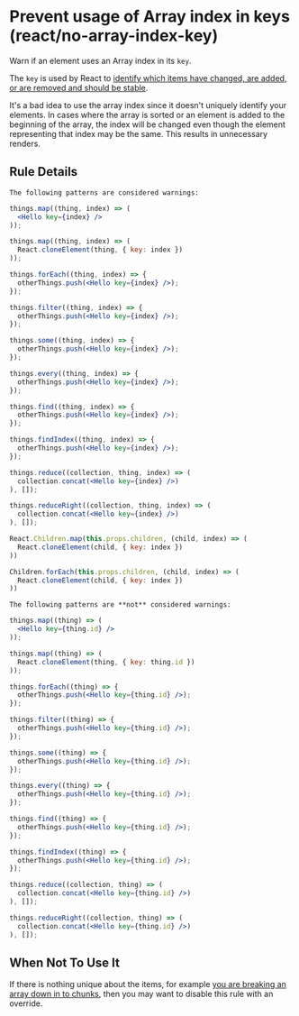 # Prevent usage of Array index in keys (react/no-array-index-key)

Warn if an element uses an Array index in its `key`.

The `key` is used by React to [identify which items have changed, are added, or are removed and should be stable](https://facebook.github.io/react/docs/lists-and-keys.html#keys).

It's a bad idea to use the array index since it doesn't uniquely identify your elements. In cases where the array is sorted or an element is added to the beginning of the array, the index will be changed even though the element representing that index may be the same. This results in unnecessary renders.

## Rule Details

```The following patterns are considered warnings:```

```jsx
things.map((thing, index) => (
  <Hello key={index} />
));

things.map((thing, index) => (
  React.cloneElement(thing, { key: index })
));

things.forEach((thing, index) => {
  otherThings.push(<Hello key={index} />);
});

things.filter((thing, index) => {
  otherThings.push(<Hello key={index} />);
});

things.some((thing, index) => {
  otherThings.push(<Hello key={index} />);
});

things.every((thing, index) => {
  otherThings.push(<Hello key={index} />);
});

things.find((thing, index) => {
  otherThings.push(<Hello key={index} />);
});

things.findIndex((thing, index) => {
  otherThings.push(<Hello key={index} />);
});

things.reduce((collection, thing, index) => (
  collection.concat(<Hello key={index} />)
), []);

things.reduceRight((collection, thing, index) => (
  collection.concat(<Hello key={index} />)
), []);

React.Children.map(this.props.children, (child, index) => (
  React.cloneElement(child, { key: index })
))

Children.forEach(this.props.children, (child, index) => (
  React.cloneElement(child, { key: index })
))
```

```The following patterns are **not** considered warnings:```

```jsx
things.map((thing) => (
  <Hello key={thing.id} />
));

things.map((thing) => (
  React.cloneElement(thing, { key: thing.id })
));

things.forEach((thing) => {
  otherThings.push(<Hello key={thing.id} />);
});

things.filter((thing) => {
  otherThings.push(<Hello key={thing.id} />);
});

things.some((thing) => {
  otherThings.push(<Hello key={thing.id} />);
});

things.every((thing) => {
  otherThings.push(<Hello key={thing.id} />);
});

things.find((thing) => {
  otherThings.push(<Hello key={thing.id} />);
});

things.findIndex((thing) => {
  otherThings.push(<Hello key={thing.id} />);
});

things.reduce((collection, thing) => (
  collection.concat(<Hello key={thing.id} />)
), []);

things.reduceRight((collection, thing) => (
  collection.concat(<Hello key={thing.id} />)
), []);
```

## When Not To Use It

If there is nothing unique about the items, for example [you are breaking an array down in to chunks](https://github.com/yannickcr/eslint-plugin-react/issues/1123), then you may want to disable this rule with an override.
